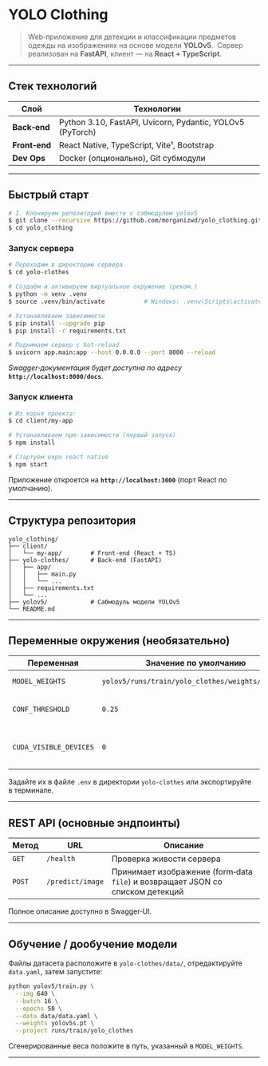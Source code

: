 # YOLO Clothing

> Web‑приложение для детекции и классификации предметов одежды на изображениях на основе модели **YOLOv5**. 
> Сервер реализован на **FastAPI**, клиент — на **React + TypeScript**.

---

## Стек технологий

| Слой          | Технологии                                                |
| ------------- | --------------------------------------------------------- |
| **Back‑end**  | Python 3.10, FastAPI, Uvicorn, Pydantic, YOLOv5 (PyTorch) |
| **Front‑end** | React Native, TypeScript, Vite¹, Bootstrap                |
| **Dev Ops**   | Docker (опционально), Git субмодули                       |

---

## Быстрый старт

```bash
# 1. Клонируем репозиторий вместе с сабмодулем yolov5
$ git clone --recursive https://github.com/morganizwd/yolo_clothing.git
$ cd yolo_clothing
```

### Запуск сервера

```bash
# Переходим в директорию сервера
$ cd yolo-clothes

# Создаём и активируем виртуальное окружение (реком.)
$ python -m venv .venv
$ source .venv/bin/activate           # Windows: .venv\Scripts\activate

# Устанавливаем зависимости
$ pip install --upgrade pip
$ pip install -r requirements.txt

# Поднимаем сервер с hot‑reload
$ uvicorn app.main:app --host 0.0.0.0 --port 8000 --reload
```

*Swagger‑документация будет доступна по адресу* **`http://localhost:8000/docs`**.

### Запуск клиента

```bash
# Из корня проекта:
$ cd client/my-app

# Устанавливаем npm‑зависимости (первый запуск)
$ npm install

# Стартуем expo react native
$ npm start 
```

Приложение откроется на **`http://localhost:3000`** (порт React по умолчанию).

---

## Структура репозитория

```
yolo_clothing/
├── client/
│   └── my-app/        # Front‑end (React + TS)
├── yolo-clothes/      # Back‑end (FastAPI)
│   ├── app/
│   │   ├── main.py
│   │   └── ...
│   ├── requirements.txt
│   └── ...
├── yolov5/            # Сабмодуль модели YOLOv5
└── README.md
```

---

## Переменные окружения (необязательно)

| Переменная             | Значение по умолчанию                            | Назначение                           |
| ---------------------- | ------------------------------------------------ | ------------------------------------ |
| `MODEL_WEIGHTS`        | `yolov5/runs/train/yolo_clothes/weights/best.pt` | Путь к весам модели                  |
| `CONF_THRESHOLD`       | `0.25`                                           | Порог уверенности детекции           |
| `CUDA_VISIBLE_DEVICES` | `0`                                              | Индекс GPU (`-1` — использовать CPU) |

Задайте их в файле `.env` в директории `yolo-clothes` или экспортируйте в терминале.

---

## REST API (основные эндпоинты)

| Метод  | URL              | Описание                                                                       |
| ------ | ---------------- | ------------------------------------------------------------------------------ |
| `GET`  | `/health`        | Проверка живости сервера                                                       |
| `POST` | `/predict/image` | Принимает изображение (form‑data `file`) и возвращает JSON со списком детекций |

Полное описание доступно в Swagger‑UI.

---

## Обучение / дообучение модели

Файлы датасета расположите в `yolo-clothes/data/`, отредактируйте `data.yaml`, затем запустите:

```bash
python yolov5/train.py \
  --img 640 \
  --batch 16 \
  --epochs 50 \
  --data data/data.yaml \
  --weights yolov5s.pt \
  --project runs/train/yolo_clothes
```

Сгенерированные веса положите в путь, указанный в `MODEL_WEIGHTS`.

---

